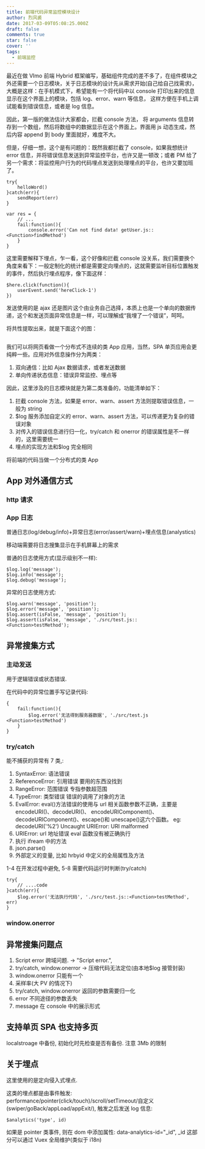 ```yaml
---
title: 前端代码异常监控模块设计
author: 烈风裘
date: 2017-03-09T05:08:25.000Z
draft: false
comments: true
star: false
cover: ''
tags: 
  - 前端监控
---
```


最近在做 VImo 前端 Hybrid 框架编写，基础组件完成的差不多了，在组件模块之外还需要一个日志模块，关于日志模块的设计先从需求开始(自己给自己找需求)，大概是这样：在手机模式下，希望能有一个将代码中以 console 打印出来的信息显示在这个界面上的模块，包括 log、error、warn 等信息， 这样方便在手机上调试能看到错误信息，或者是 log 信息。

因此，第一版的做法估计大家都会，拦截 console 方法， 将 arguments 信息转存到一个数组，然后将数组中的数据显示在这个界面上。界面用 js 动态生成，然后内容 append 到 body 里面就好，难度不大。

但是，仔细一想，这个是有问题的：既然我都拦截了 console，如果我想统计 error 信息，并将错误信息发送到异常监控平台，也许又是一顿改；或者 PM 给了另一个需求：将监控用户行为的代码埋点发送到处理埋点的平台，也许又要加班了。

```
try{
	helloWord()
}catch(err){
	sendReport(err)
}

var res = {
	// ...
	fail:function(){
		console.error('Can not find data! getUser.js::<Function>findMethod')
	}
}
```

这里需要解释下埋点，乍一看，这个好像和拦截 console 没关系，我们需要换个角度来看下：一般定制化的统计都是需要定向埋点的，这就需要监听目标位置触发的事件，然后执行埋点程序，像下面这样：

```
$here.click(function(){
	userEvent.send('hereClick-1')
})
```

发送使用的是 ajax 还是图片这个由业务自己选择，本质上也是一个单向的数据传递，这个和发送页面异常信息是一样，可以理解成“我埋了一个错误”，呵呵。

将共性提取出来，就是下面这个的图：

![]()

我们可以将网页看做一个分布式不连续的类 App 应用，当然，SPA 单页应用会更纯粹一些。应用对外信息操作分为两类：

1.  双向通信：比如 Ajax 数据请求，或者发送数据
2.  单向传递状态信息：错误异常监控、埋点等

因此，这里涉及的日志模块就是为第二类准备的，功能清单如下：

1.  拦截 console 方法，如果是 error、warn、assert 方法则提取错误信息，一般为 string
2.  $log 服务添加自定义的 error、warn、assert 方法，可以传递更为复杂的错误对象
3.  对传入的错误信息进行归一化，try/catch 和 onerror 的错误属性是不一样的，这里需要统一
4.  埋点的实现方法和$log 完全相同

将前端的代码当做一个分布式的类 App

## App 对外通信方式

### http 请求

### App 日志

普通日志(log/debug/info)+异常日志(error/assert/warn)+埋点信息(analystics)

移动端需要将日志搜集显示在手机屏幕上的需求

普通的日志使用方式(显示级别不一样):

```
$log.log('message');
$log.info('message');
$log.debug('message');
```

异常的日志使用方式:

```
$log.warn('message', 'position');
$log.error('message', 'position');
$log.assert(isFalse, 'message', 'position');
$log.assert(isFalse, 'message', './src/test.js::<Function>testMethod');
```

## 异常搜集方式

### 主动发送

用于逻辑错误或状态错误.

在代码中的异常位置手写记录代码:

```
{
	fail:function(){
		$log.error('无法得到服务器数据', './src/test.js <Function>testMethod')
	}
}
```

### try/catch

能不捕获的异常有 7 类,:

1.  SyntaxError: 语法错误
2.  ReferenceError: 引用错误 要用的东西没找到
3.  RangeError: 范围错误 专指参数超范围
4.  TypeError: 类型错误 错误的调用了对象的方法
5.  EvalError: eval()方法错误的使用与 url 相关函数参数不正确，主要是 encodeURI()、decodeURI()、
    encodeURIComponent()、decodeURIComponent()、escape()和 unescape()这六个函数。
    eg: decodeURI('%2')
    Uncaught URIError: URI malformed
6.  URIError: url 地址错误
    eval 函数没有被正确执行
7.  执行 ifream 中的方法
8.  json.parse()
9.  外部定义的变量, 比如 hrbyid 中定义的全局属性及方法

1-4 在开发过程中避免,
5-8 需要代码运行时判断(try/catch)

```
try{
	// ....code
}catch(err){
	$log.error('无法执行代码', './src/test.js::<Function>testMethod', err)
}
```

### window.onerror

## 异常搜集问题点

1.  Script error 跨域问题. -> "Script error.",
2.  try/catch, window.onerror -> 压缩代码无法定位(由本地$log 接管封装)
3.  window.onerror 只能有一个
4.  采样率(大 PV 的情况下)
5.  try/catch, window.onerror 返回的参数需要归一化
6.  error 不同途径的参数丢失
7.  message 在 console 中的展示形式

## 支持单页 SPA 也支持多页

localstroage 中备份, 初始化时先检查是否有备份. 注意 3Mb 的限制

## 关于埋点

这里使用的是定向侵入式埋点.

这类的埋点都是由事件触发: performance/pointer(click/touch)/scroll/setTimeout/自定义(swiper/goBack/appLoad/appExit/), 触发之后发送 log 信息:

```
$analytics('type', id)
```

如果是 pointer 类事件, 则在 dom 中添加属性: data-analytics-id="\_id", \_id 这部分可以通过 Vuex 全局维护(类似于 i18n)
